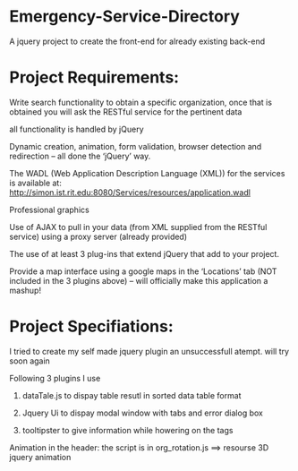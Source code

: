 Emergency-Service-Directory
===========================

A jquery project to create the front-end for already existing back-end


Project Requirements:
=====================

Write search functionality to obtain a specific organization, once that is obtained you will ask the RESTful service for the pertinent data

all functionality is handled by jQuery

Dynamic creation, animation, form validation, browser detection and redirection – all done the ‘jQuery’ way.

The WADL (Web Application Description Language (XML)) for the services is available at: http://simon.ist.rit.edu:8080/Services/resources/application.wadl

Professional graphics

Use of AJAX to pull in your data (from XML supplied from the RESTful service) using a proxy server (already provided)

The use of at least 3 plug-ins that extend jQuery that add to your project. 

Provide a map interface using a google maps in the ‘Locations’ tab (NOT included in the 3 plugins above) – will officially make this application a mashup!


Project Specifiations:
======================

I tried to create my self made jquery plugin an unsuccessfull atempt. will try soon again

Following 3 plugins I use

1. dataTale.js to dispay table resutl in sorted data table format

2. Jquery Ui to dispay modal window with tabs and error dialog box

3. tooltipster to give information while howering on the tags

Animation in the header:
the script is in org_rotation.js ==> resourse 3D jquery animation 
